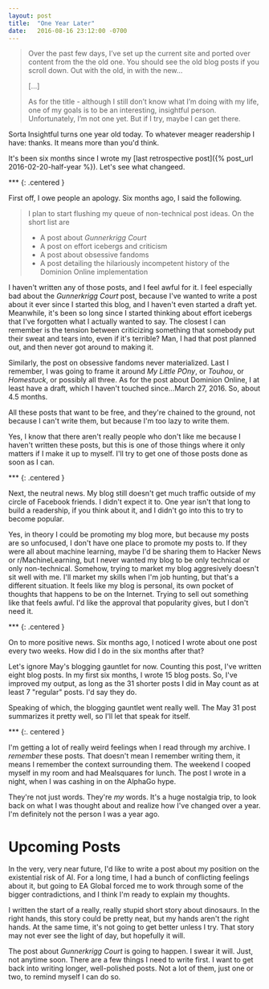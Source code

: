 ```yaml
---
layout: post
title:  "One Year Later"
date:   2016-08-16 23:12:00 -0700
---
```


> Over the past few days, I’ve set up the current site and ported over content
> from the the old one. You should see the old blog posts if you scroll down.
> Out with the old, in with the new...
>
> [...]
>
> As for the title - although I still don’t know what I’m doing with my life,
>  one of my goals is to be an interesting, insightful person. Unfortunately,
> I’m not one yet. But if I try, maybe I can get there.

Sorta Insightful turns one year old today. To whatever meager readership I have:
thanks. It means more than you'd think.

It's been six months since I wrote my [last retrospective post]({% post_url 2016-02-20-half-year %}).
Let's see what changeed.

\*\*\*
{: .centered }

First off, I owe people an apology. Six months ago, I said the following.

> I plan to start flushing my queue of non-technical post ideas. On the short list are
>
> * A post about *Gunnerkrigg Court*
> * A post on effort icebergs and criticism
> * A post about obsessive fandoms
> * A post detailing the hilariously incompetent history of the Dominion Online implementation

I haven't written any of those posts, and I feel awful for it. I feel especially
bad about the *Gunnerkrigg Court* post, because I've wanted to write a post
about it ever since I started this blog, and I haven't even started a draft yet.
Meanwhile, it's been so long since I started thinking about effort icebergs that
I've forgotten what I actually wanted to say. The closest I can remember
is the tension between criticizing something that somebody put their sweat and
tears into, even if it's terrible? Man, I had that post planned out, and then
never got around to making it.

Similarly, the post on obsessive fandoms never materialized. Last I remember, I
was going to frame it around *My Little POny*, or *Touhou*, or *Homestuck*, or
possibly all three. As for the post about Dominion Online, I at least have a
draft, which I haven't touched since...March 27, 2016. So, about 4.5 months.

All these posts that want to be free, and they're chained to the ground, not
because I can't write them, but because I'm too lazy to write them.

Yes, I know that there aren't really people who don't like me because I haven't
written these posts, but this is one of those things where it only matters if I
make it up to myself. I'll try to get one of those posts done as soon as I can.

\*\*\*
{: .centered }

Next, the neutral news. My blog still doesn't get much traffic outside of my
circle of Facebook friends. I didn't expect it to. One year isn't that long to
build a readership, if you think about it, and I didn't go into this to
try to become popular.

Yes, in theory I could be promoting my blog more, but because my posts are so
unfocused, I don't have one place to promote my posts to. If they were all about
machine learning, maybe I'd be sharing them to Hacker News or r/MachineLearning,
but I never wanted my blog to be only technical or only non-technical.
Somehow, trying to market my blog aggresively doesn't sit well with me. I'll
market my skills when I'm job hunting, but that's a different situation. It
feels like my blog is personal, its own pocket of thoughts that happens to be on
the Internet. Trying to sell out something like that feels awful. I'd like the
approval that popularity gives, but I don't need it.

\*\*\*
{: .centered }


On to more positive news. Six months ago, I noticed I wrote about one post
every two weeks. How did I do in the six months after that?

Let's ignore May's blogging gauntlet for now. Counting this post, I've written
eight blog posts. In my first six months, I wrote 15 blog posts. So, I've
improved my output, as long as the 31 shorter posts I did in May count as
at least 7 "regular" posts. I'd say they do.

Speaking of which, the blogging gauntlet went really well. The May 31 post
summarizes it pretty well, so I'll let that speak for itself.

\*\*\*
{:. centered }

I'm getting a lot of really weird feelings when I read through my archive.
I *remember* these posts. That doesn't mean I remember writing them, it means I
remember the context surrounding them. The weekend I cooped myself in my room
and had Mealsquares for lunch. The post I wrote in a night, when I was cashing
in on the AlphaGo hype.

They're not just words. They're *my* words. It's a huge nostalgia trip, to look
back on what I was thought about and realize how I've changed over a year. I'm
definitely not the person I was a year ago.

Upcoming Posts
==============================================================================

In the very, very near future, I'd like to write a post about my position on
the existential risk of AI. For a long time, I had a bunch of conflicting
feelings about it, but going to EA Global forced me to work through some of the
bigger contradictions, and I think I'm ready to explain my thoughts.

I written the start of a really, really stupid short story about
dinosaurs. In the right hands, this story could be pretty neat, but my hands aren't
the right hands. At the same time, it's not going to get better unless I try.
That story may not ever see the light of day, but hopefully it will.

The post about *Gunnerkrigg Court* is going to happen. I swear it will. Just,
not anytime soon. There are a few things I need to write first. I want to get
back into writing longer, well-polished posts. Not a lot of them, just one or
two, to remind myself I can do so.


